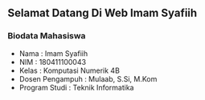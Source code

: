 ## Selamat Datang Di Web Imam Syafiih

### Biodata Mahasiswa
- Nama : Imam Syafiih
- NIM : 180411100043
- Kelas : Komputasi Numerik 4B
- Dosen Pengampuh : Mulaab, S.Si, M.Kom
- Program Studi : Teknik Informatika